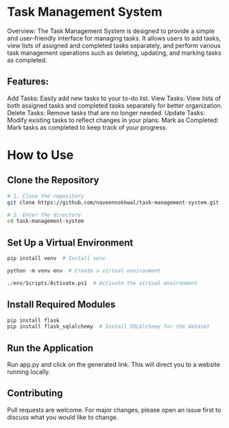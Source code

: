 # Task Management System
Overview:
The Task Management System is designed to provide a simple and user-friendly interface for managing tasks. It allows users to add tasks, view lists of assigned and completed tasks separately, and perform various task management operations such as deleting, updating, and marking tasks as completed.

## Features:
Add Tasks: Easily add new tasks to your to-do list.
View Tasks: View lists of both assigned tasks and completed tasks separately for better organization.
Delete Tasks: Remove tasks that are no longer needed.
Update Tasks: Modify existing tasks to reflect changes in your plans.
Mark as Completed: Mark tasks as completed to keep track of your progress.

# How to Use
## Clone the Repository
```bash
# 1. Clone the repository
git clone https://github.com/naveennokhwal/task-management-system.git

# 2. Enter the directory
cd task-management-system
```

## Set Up a Virtual Environment
```python
pip install venv  # Install venv

python -m venv env  # Create a virtual environment

./env/Scripts/Activate.ps1  # Activate the virtual environment

```

## Install Required Modules
```python
pip install flask
pip install flask_sqlalchemy  # Install SQLAlchemy for the dataset
```

## Run the Application
Run app.py and click on the generated link. This will direct you to a website running locally.

## Contributing

Pull requests are welcome. For major changes, please open an issue first to discuss what you would like to change.
